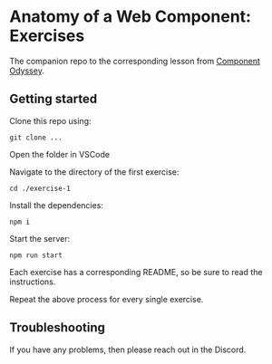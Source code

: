 # Anatomy of a Web Component: Exercises

The companion repo to the corresponding lesson from [Component Odyssey](https://component-odyssey.com).

## Getting started

Clone this repo using:

`git clone ...`

Open the folder in VSCode

Navigate to the directory of the first exercise:

`cd ./exercise-1`

Install the dependencies:

`npm i`

Start the server:

`npm run start`

Each exercise has a corresponding README, so be sure to read the instructions.

Repeat the above process for every single exercise.

## Troubleshooting

If you have any problems, then please reach out in the Discord.
